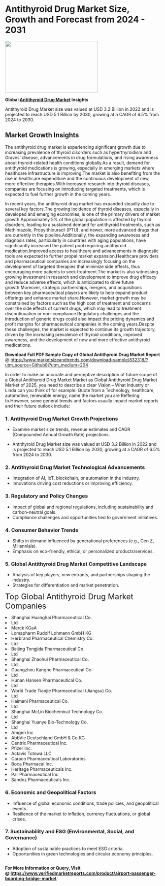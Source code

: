 <H1>Antithyroid Drug Market Size, Growth and Forecast from 2024 - 2031</H1><img class="aligncenter size-medium wp-image-584254" src="https://thirdeyenews.in/wp-content/uploads/2024/09/Global-Market-Research-300x168.jpeg" alt="" width="300" height="168" /><p><strong>Global&nbsp;<a href="https://www.marketsizeandtrends.com/download-sample/832318/?utm_source=Github8j?utm_medium=204">Antithyroid Drug Market</a> Insights</strong></p><p>Antithyroid Drug Market size was valued at USD 3.2 Billion in 2022 and is projected to reach USD 5.1 Billion by 2030, growing at a CAGR of 6.5% from 2024 to 2030.</p><p><h2>Market Growth Insights</h2> <p>The antithyroid drug market is experiencing significant growth due to increasing prevalence of thyroid disorders such as hyperthyroidism and Graves' disease, advancements in drug formulations, and rising awareness about thyroid-related health conditions globally.As a result, demand for antithyroid medications is growing, especially in emerging markets where healthcare infrastructure is improving.The market is also benefiting from the rise in healthcare expenditure and the continuous development of new, more effective therapies.With increased research into thyroid diseases, companies are focusing on introducing targeted treatments, which is expected to fuel further growth in the coming years.</p> <p>In recent years, the antithyroid drug market has expanded steadily due to several key factors.The growing incidence of thyroid diseases, especially in developed and emerging economies, is one of the primary drivers of market growth.Approximately 5% of the global population is affected by thyroid disorders, leading to a sustained demand for antithyroid treatments, such as Methimazole, Propylthiouracil (PTU), and newer, more advanced drugs that are currently in the pipeline.Additionally, the expanding awareness and diagnosis rates, particularly in countries with aging populations, have significantly increased the patient pool requiring antithyroid medication.Improved access to healthcare and advancements in diagnostic tools are expected to further propel market expansion.Healthcare providers and pharmaceutical companies are increasingly focusing on the development of targeted therapies that minimize side effects, thus encouraging more patients to seek treatment.The market is also witnessing growing investment in research and development to improve drug efficacy and reduce adverse effects, which is anticipated to drive future growth.Moreover, strategic partnerships, mergers, and acquisitions between key pharmaceutical players are likely to help expand product offerings and enhance market share.However, market growth may be constrained by factors such as the high cost of treatment and concerns over the side effects of current drugs, which may lead to treatment discontinuation or non-compliance.Regulatory challenges and the introduction of generic drugs could also impact the pricing dynamics and profit margins for pharmaceutical companies in the coming years.Despite these challenges, the market is expected to continue its growth trajectory, driven by the increasing prevalence of thyroid conditions, improved awareness, and the development of new and more effective antithyroid medications.</p> <p><span class=""><strong>Download Full PDF Sample Copy of Global Antithyroid Drug Market Report</strong> @ <a href="https://www.marketsizeandtrends.com/download-sample/832318/?utm_source=Github8j?utm_medium=204" target="_blank">https://www.marketsizeandtrends.com/download-sample/832318/?utm_source=Github8j?utm_medium=204</a></span></p><p>In order to make an accurate and perceptive description of future scope of a Global&nbsp;Antithyroid Drug Market Market as Global&nbsp;Antithyroid Drug Market Market of 2025, you need to describe a clear Vision &ndash; What Industry or Linda can you think of for example: Quote from a Technology, healthcare, automotive, renewable energy, name the market you are Reffering to.However, some general trends and factors usually impact market reports and their future outlook include:</p><h3>1.&nbsp;<strong>Antithyroid Drug Market Growth Projections</strong></h3><ul><li>Examine market size trends, revenue estimates and CAGR (Compounded Annual Growth Rate) projections.</li><li><p>Antithyroid Drug Market size was valued at USD 3.2 Billion in 2022 and is projected to reach USD 5.1 Billion by 2030, growing at a CAGR of 6.5% from 2024 to 2030.</p></li></ul><h3>2.&nbsp;<strong>Antithyroid Drug Market Technological Advancements</strong></h3><ul><li>Integration of AI, IoT, blockchain, or automation in the industry.</li><li>Innovations driving cost reductions or improving efficiency.</li></ul><h3>3.&nbsp;<strong>Regulatory and Policy Changes</strong></h3><ul><li>Impact of global and regional regulations, including sustainability and carbon-neutral goals.</li><li>Compliance challenges and opportunities tied to government initiatives.</li></ul><h3>4.&nbsp;<strong>Consumer Behavior Trends</strong></h3><ul><li>Shifts in demand influenced by generational preferences (e.g., Gen Z, Millennials).</li><li>Emphasis on eco-friendly, ethical, or personalized products/services.</li></ul><h3>5.&nbsp;<strong>Global Antithyroid Drug Market Competitive Landscape</strong></h3><ul><li>Analysis of key players, new entrants, and partnerships shaping the industry.</li><li>Strategies for differentiation and market penetration.</li></ul><p data-pm-slice="1 1 []"><span style="color: inherit; font-family: inherit; font-size: 25px;">Top Global Antithyroid Drug Market Companies</span></p><div class="" data-test-id=""><p><li>Shanghai Huanghai Pharmaceutical Co.</li><li> Ltd</li><li> Merck KGaA</li><li> Lomapharm Rudolf Lohmann GmbH KG</li><li> Herbrand Pharmaceutical Chemistry Co.</li><li> Ltd</li><li> Beijing Tongjida Pharmaceutical Co.</li><li> Ltd</li><li> Shanghai Zhaohui Pharmaceutical Co.</li><li> Ltd</li><li> Guangzhou Kanghe Pharmaceutical Co.</li><li> Ltd</li><li> Hunan Hansen Pharmaceutical Co.</li><li> Ltd</li><li> World Trade Tianjie Pharmaceutical (Jiangsu) Co.</li><li> Ltd</li><li> Haimani Pharmaceutical Co.</li><li> Ltd</li><li> Shanghai McLin Biochemical Technology Co.</li><li> Ltd</li><li> Shanghai Yuanye Bio-Technology Co.</li><li> Ltd</li><li> Amgen Inc</li><li> AbbVie Deutschland GmbH & Co.KG</li><li> Centrix Pharmaceutical Inc.</li><li> Pfizer Inc.</li><li> Actavis Totowa LLC</li><li> Caraco Pharmaceutical Laboratories</li><li> Boca Pharmacal Inc.</li><li> Heritage Pharmaceuticals Inc.</li><li> Par Pharmaceutical Inc</li><li> Sandoz Pharmaceuticals Inc.</li></p></div><h3>6.&nbsp;<strong>Economic and Geopolitical Factors</strong></h3><ul><li>Influence of global economic conditions, trade policies, and geopolitical events.</li><li>Resilience of the market to inflation, currency fluctuations, or global crises.</li></ul><h3>7.&nbsp;<strong>Sustainability and ESG (Environmental, Social, and Governance)</strong></h3><ul><li>Adoption of sustainable practices to meet ESG criteria.</li><li>Opportunities in green technologies and circular economy principles.</li></ul><h2><strong style="font-size: 14px;">For More Information or Query, Visit @&nbsp;</strong><a style="background-color: #ffffff; font-size: 14px;" href="https://www.marketsizeandtrends.com/report/antithyroid-drug-market/" target="_blank">https://www.verifiedmarketreports.com/product/airport-passenger-boarding-bridge-market</a></h2>